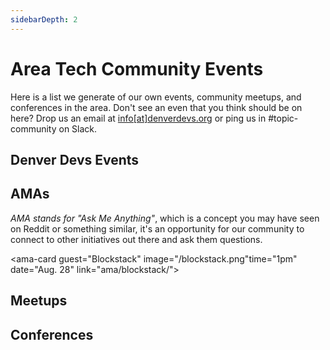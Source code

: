 ```yaml
---
sidebarDepth: 2
---
```


# Area Tech Community Events
Here is a list we generate of our own events, community meetups, and conferences in the area. Don't see an even that you think should be on here? Drop us an email at [info[at]denverdevs.org](mailto:info@denverdevs.org) or ping us in #topic-community on Slack.

## Denver Devs Events
<denver-devs-meetups></denver-devs-meetups>

## AMAs

*AMA stands for "Ask Me Anything"*, which is a concept you may have seen on Reddit or something similar, it's an opportunity for our community to connect to other initiatives out there and ask them questions. 

<ama-card guest="Blockstack" image="/blockstack.png"time="1pm" date="Aug. 28" link="ama/blockstack/"></ama-card>

## Meetups
<community-meetups></community-meetups>


## Conferences
<denver-conferences></denver-conferences>
